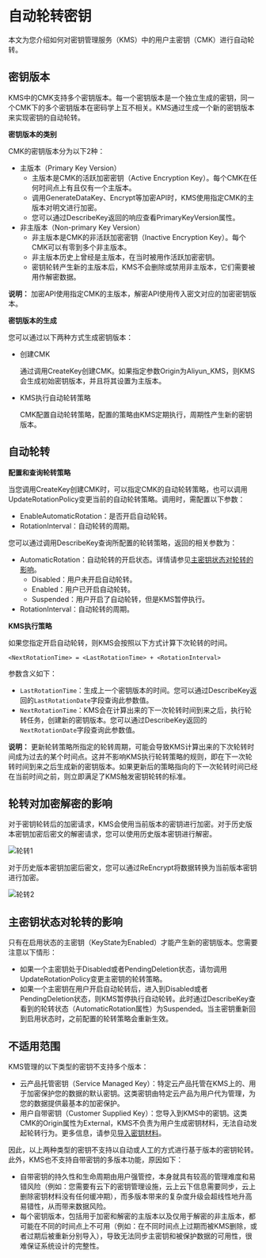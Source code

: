 # 自动轮转密钥

本文为您介绍如何对密钥管理服务（KMS）中的用户主密钥（CMK）进行自动轮转。

## 密钥版本

KMS中的CMK支持多个密钥版本。每一个密钥版本是一个独立生成的密钥，同一个CMK下的多个密钥版本在密码学上互不相关。KMS通过生成一个新的密钥版本来实现密钥的自动轮转。

**密钥版本的类别**

CMK的密钥版本分为以下2种：

-   主版本（Primary Key Version）
    -   主版本是CMK的活跃加密密钥（Active Encryption Key）。每个CMK在任何时间点上有且仅有一个主版本。
    -   调用GenerateDataKey、Encrypt等加密API时，KMS使用指定CMK的主版本对明文进行加密。
    -   您可以通过DescribeKey返回的响应查看PrimaryKeyVersion属性。
-   非主版本（Non-primary Key Version）
    -   非主版本是CMK的非活跃加密密钥（Inactive Encryption Key）。每个CMK可以有零到多个非主版本。
    -   非主版本历史上曾经是主版本，在当时被用作活跃加密密钥。
    -   密钥轮转产生新的主版本后，KMS不会删除或禁用非主版本，它们需要被用作解密数据。

**说明：** 加密API使用指定CMK的主版本，解密API使用传入密文对应的加密密钥版本。

**密钥版本的生成**

您可以通过以下两种方式生成密钥版本：

-   创建CMK

    通过调用CreateKey创建CMK。如果指定参数Origin为Aliyun\_KMS，则KMS会生成初始密钥版本，并且将其设置为主版本。

-   KMS执行自动轮转策略

    CMK配置自动轮转策略，配置的策略由KMS定期执行，周期性产生新的密钥版本。


## 自动轮转

**配置和查询轮转策略**

当您调用CreateKey创建CMK时，可以指定CMK的自动轮转策略，也可以调用UpdateRotationPolicy变更当前的自动轮转策略。调用时，需配置以下参数：

-   EnableAutomaticRotation：是否开启自动轮转。
-   RotationInterval：自动轮转的周期。

您可以通过调用DescribeKey查询所配置的轮转策略，返回的相关参数为：

-   AutomaticRotation：自动轮转的开启状态。详情请参见[主密钥状态对轮转的影响](#section_sij_bov_djx)。
    -   Disabled：用户未开启自动轮转。
    -   Enabled：用户已开启自动轮转。
    -   Suspended：用户开启了自动轮转，但是KMS暂停执行。
-   RotationInterval：自动轮转的周期。

**KMS执行策略**

如果您指定开启自动轮转，则KMS会按照以下方式计算下次轮转的时间。

```
<NextRotationTime> = <LastRotationTime> + <RotationInterval>
```

参数含义如下：

-   `LastRotationTime`：生成上一个密钥版本的时间。您可以通过DescribeKey返回的`LastRotationDate`字段查询此参数值。
-   `NextRotationTime`：KMS会在计算出来的下一次轮转时间到来之后，执行轮转任务，创建新的密钥版本。您可以通过DescribeKey返回的`NextRotationDate`字段查询此参数值。

**说明：** 更新轮转策略所指定的轮转周期，可能会导致KMS计算出来的下次轮转时间成为过去的某个时间点。这并不影响KMS执行轮转策略的规则，即在下一次轮转时间到来之后生成新的密钥版本。如果更新后的策略指向的下一次轮转时间已经在当前时间之前，则立即满足了KMS触发密钥轮转的标准。

## 轮转对加密解密的影响

对于密钥轮转后的加密请求，KMS会使用当前版本的密钥进行加密。对于历史版本密钥加密后密文的解密请求，您可以使用历史版本密钥进行解密。

![轮转1](https://static-aliyun-doc.oss-accelerate.aliyuncs.com/assets/img/zh-CN/5792119951/p142447.png)

对于历史版本密钥加密后密文，您可以通过ReEncrypt将数据转换为当前版本密钥进行加密。

![轮转2](https://static-aliyun-doc.oss-accelerate.aliyuncs.com/assets/img/zh-CN/5792119951/p142450.png)

## 主密钥状态对轮转的影响

只有在启用状态的主密钥（KeyState为Enabled）才能产生新的密钥版本。您需要注意以下情形：

-   如果一个主密钥处于Disabled或者PendingDeletion状态，请勿调用UpdateRotationPolicy变更主密钥的轮转策略。
-   如果一个主密钥在用户开启自动轮转后，进入到Disabled或者PendingDeletion状态，则KMS暂停执行自动轮转。此时通过DescribeKey查看到的轮转状态（AutomaticRotation属性）为Suspended。当主密钥重新回到启用状态时，之前配置的轮转策略会重新生效。

## 不适用范围

KMS管理的以下类型的密钥不支持多个版本：

-   云产品托管密钥（Service Managed Key）：特定云产品托管在KMS上的、用于加密保护您的数据的默认密钥。这类密钥由特定云产品为用户代为管理，为您的数据提供最基本的加密保护。
-   用户自带密钥（Customer Supplied Key）：您导入到KMS中的密钥。这类CMK的Origin属性为External，KMS不负责为用户生成密钥材料，无法自动发起轮转行为。更多信息，请参见[导入密钥材料](/intl.zh-CN/密钥服务/密钥种类/使用对称密钥/导入密钥材料.md)。

因此，以上两种类型的密钥不支持以自动或人工的方式进行基于版本的密钥轮转。此外，KMS也不支持自带密钥的多版本功能，原因如下：

-   自带密钥的持久性和生命周期由用户强管控，本身就具有较高的管理难度和易错风险（例如：您需要有云下的密钥管理设施，云上云下信息需要同步，云上删除密钥材料没有任何缓冲期），而多版本带来的复杂度升级会超线性地升高易错性，从而带来数据风险。
-   每个密钥版本，包括用于加密和解密的主版本以及仅用于解密的非主版本，都可能在不同的时间点上不可用（例如：在不同时间点上过期而被KMS删除，或者过期后被重新分别导入），导致无法同步主密钥和被保护数据的可用性，很难保证系统设计的完整性。

